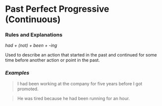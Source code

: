 # Past Perfect Progressive (Continuous)

### Rules and Explanations

_had + (not) + been + -ing_

Used to describe an action that started in the past and continued for some time before another action or point in the past.

### _Examples_

> I had been working at the company for five years before I got promoted.

> He was tired because he had been running for an hour.

